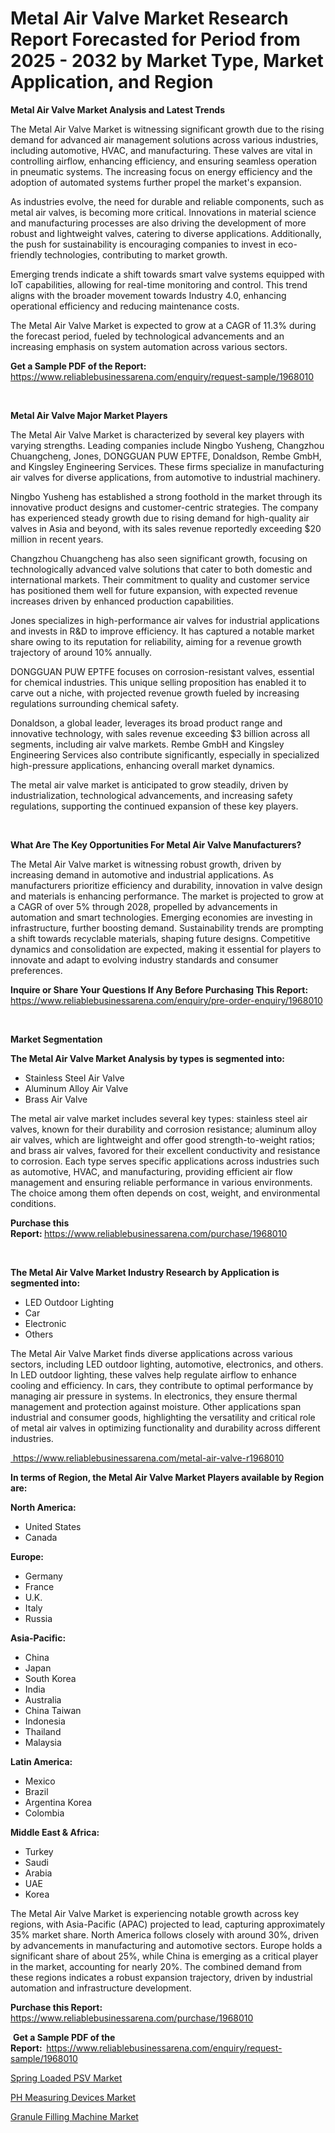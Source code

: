 <p><h1>Metal Air Valve Market Research Report Forecasted for Period from 2025 -  2032 by Market Type, Market Application, and Region</h1></p><p><strong>Metal Air Valve Market Analysis and Latest Trends</strong></p>
<p><p>The Metal Air Valve Market is witnessing significant growth due to the rising demand for advanced air management solutions across various industries, including automotive, HVAC, and manufacturing. These valves are vital in controlling airflow, enhancing efficiency, and ensuring seamless operation in pneumatic systems. The increasing focus on energy efficiency and the adoption of automated systems further propel the market's expansion.</p><p>As industries evolve, the need for durable and reliable components, such as metal air valves, is becoming more critical. Innovations in material science and manufacturing processes are also driving the development of more robust and lightweight valves, catering to diverse applications. Additionally, the push for sustainability is encouraging companies to invest in eco-friendly technologies, contributing to market growth.</p><p>Emerging trends indicate a shift towards smart valve systems equipped with IoT capabilities, allowing for real-time monitoring and control. This trend aligns with the broader movement towards Industry 4.0, enhancing operational efficiency and reducing maintenance costs.</p><p>The Metal Air Valve Market is expected to grow at a CAGR of 11.3% during the forecast period, fueled by technological advancements and an increasing emphasis on system automation across various sectors.</p></p>
<p><strong>Get a Sample PDF of the Report:&nbsp;</strong> <a href="https://www.reliablebusinessarena.com/enquiry/request-sample/1968010?utm_campaign=1891&utm_medium=2&utm_source=Github&utm_content=ia&utm_term=08042025&utm_id=metal-air-valve">https://www.reliablebusinessarena.com/enquiry/request-sample/1968010</a></p>
<p>&nbsp;</p>
<p><strong>Metal Air Valve Major Market Players</strong></p>
<p><p>The Metal Air Valve Market is characterized by several key players with varying strengths. Leading companies include Ningbo Yusheng, Changzhou Chuangcheng, Jones, DONGGUAN PUW EPTFE, Donaldson, Rembe GmbH, and Kingsley Engineering Services. These firms specialize in manufacturing air valves for diverse applications, from automotive to industrial machinery.</p><p>Ningbo Yusheng has established a strong foothold in the market through its innovative product designs and customer-centric strategies. The company has experienced steady growth due to rising demand for high-quality air valves in Asia and beyond, with its sales revenue reportedly exceeding $20 million in recent years. </p><p>Changzhou Chuangcheng has also seen significant growth, focusing on technologically advanced valve solutions that cater to both domestic and international markets. Their commitment to quality and customer service has positioned them well for future expansion, with expected revenue increases driven by enhanced production capabilities.</p><p>Jones specializes in high-performance air valves for industrial applications and invests in R&D to improve efficiency. It has captured a notable market share owing to its reputation for reliability, aiming for a revenue growth trajectory of around 10% annually.</p><p>DONGGUAN PUW EPTFE focuses on corrosion-resistant valves, essential for chemical industries. This unique selling proposition has enabled it to carve out a niche, with projected revenue growth fueled by increasing regulations surrounding chemical safety.</p><p>Donaldson, a global leader, leverages its broad product range and innovative technology, with sales revenue exceeding $3 billion across all segments, including air valve markets. Rembe GmbH and Kingsley Engineering Services also contribute significantly, especially in specialized high-pressure applications, enhancing overall market dynamics. </p><p>The metal air valve market is anticipated to grow steadily, driven by industrialization, technological advancements, and increasing safety regulations, supporting the continued expansion of these key players.</p></p>
<p>&nbsp;</p>
<p><strong>What Are The Key Opportunities For Metal Air Valve Manufacturers?</strong></p>
<p><p>The Metal Air Valve market is witnessing robust growth, driven by increasing demand in automotive and industrial applications. As manufacturers prioritize efficiency and durability, innovation in valve design and materials is enhancing performance. The market is projected to grow at a CAGR of over 5% through 2028, propelled by advancements in automation and smart technologies. Emerging economies are investing in infrastructure, further boosting demand. Sustainability trends are prompting a shift towards recyclable materials, shaping future designs. Competitive dynamics and consolidation are expected, making it essential for players to innovate and adapt to evolving industry standards and consumer preferences.</p></p>
<p><strong>Inquire or Share Your Questions If Any Before Purchasing This Report:</strong> <a href="https://www.reliablebusinessarena.com/enquiry/pre-order-enquiry/1968010?utm_campaign=1891&utm_medium=2&utm_source=Github&utm_content=ia&utm_term=08042025&utm_id=metal-air-valve">https://www.reliablebusinessarena.com/enquiry/pre-order-enquiry/1968010</a></p>
<p>&nbsp;</p>
<p><strong>Market Segmentation</strong></p>
<p><strong>The Metal Air Valve Market Analysis by types is segmented into:</strong></p>
<p><ul><li>Stainless Steel Air Valve</li><li>Aluminum Alloy Air Valve</li><li>Brass Air Valve</li></ul></p>
<p><p>The metal air valve market includes several key types: stainless steel air valves, known for their durability and corrosion resistance; aluminum alloy air valves, which are lightweight and offer good strength-to-weight ratios; and brass air valves, favored for their excellent conductivity and resistance to corrosion. Each type serves specific applications across industries such as automotive, HVAC, and manufacturing, providing efficient air flow management and ensuring reliable performance in various environments. The choice among them often depends on cost, weight, and environmental conditions.</p></p>
<p><strong>Purchase this Report:&nbsp;</strong><a href="https://www.reliablebusinessarena.com/purchase/1968010?utm_campaign=1891&utm_medium=2&utm_source=Github&utm_content=ia&utm_term=08042025&utm_id=metal-air-valve">https://www.reliablebusinessarena.com/purchase/1968010</a></p>
<p>&nbsp;</p>
<p><strong>The Metal Air Valve Market Industry Research by Application is segmented into:</strong></p>
<p><ul><li>LED Outdoor Lighting</li><li>Car</li><li>Electronic</li><li>Others</li></ul></p>
<p><p>The Metal Air Valve Market finds diverse applications across various sectors, including LED outdoor lighting, automotive, electronics, and others. In LED outdoor lighting, these valves help regulate airflow to enhance cooling and efficiency. In cars, they contribute to optimal performance by managing air pressure in systems. In electronics, they ensure thermal management and protection against moisture. Other applications span industrial and consumer goods, highlighting the versatility and critical role of metal air valves in optimizing functionality and durability across different industries.</p></p>
<p><a href="https://www.reliablebusinessarena.com/metal-air-valve-r1968010?utm_campaign=1891&utm_medium=2&utm_source=Github&utm_content=ia&utm_term=08042025&utm_id=metal-air-valve">&nbsp;https://www.reliablebusinessarena.com/metal-air-valve-r1968010</a></p>
<p><strong>In terms of Region, the Metal Air Valve Market Players available by Region are:</strong></p>
<p>
    <p> <strong> North America: </strong>
        <ul>
            <li>United States</li>
            <li>Canada</li>
        </ul>
        </p> 
    <p> <strong> Europe: </strong>
        <ul>
            <li>Germany</li>
            <li>France</li>
            <li>U.K.</li>
            <li>Italy</li>
            <li>Russia</li>
        </ul>
        </p> 
    <p> <strong> Asia-Pacific: </strong>
        <ul>
            <li>China</li>
            <li>Japan</li>
            <li>South Korea</li>
            <li>India</li>
            <li>Australia</li>
            <li>China Taiwan</li>
            <li>Indonesia</li>
            <li>Thailand</li>
            <li>Malaysia</li>
        </ul>
        </p> 
    <p> <strong> Latin America: </strong>
        <ul>
            <li>Mexico</li>
            <li>Brazil</li>
            <li>Argentina Korea</li>
            <li>Colombia</li>
        </ul>
        </p> 
    <p> <strong> Middle East & Africa: </strong>
        <ul>
            <li>Turkey</li>
            <li>Saudi</li>
            <li>Arabia</li>
            <li>UAE</li>
            <li>Korea</li>
        </ul>
    </p>
    </p>
<p><p>The Metal Air Valve Market is experiencing notable growth across key regions, with Asia-Pacific (APAC) projected to lead, capturing approximately 35% market share. North America follows closely with around 30%, driven by advancements in manufacturing and automotive sectors. Europe holds a significant share of about 25%, while China is emerging as a critical player in the market, accounting for nearly 20%. The combined demand from these regions indicates a robust expansion trajectory, driven by industrial automation and infrastructure development.</p></p>
<p><strong>Purchase this Report: </strong><a href="https://www.reliablebusinessarena.com/purchase/1968010?utm_campaign=1891&utm_medium=2&utm_source=Github&utm_content=ia&utm_term=08042025&utm_id=metal-air-valve">https://www.reliablebusinessarena.com/purchase/1968010</a></p>
<p>&nbsp;<strong>Get a Sample PDF of the Report:&nbsp;&nbsp;</strong><a href="https://www.reliablebusinessarena.com/enquiry/request-sample/1968010?utm_campaign=1891&utm_medium=2&utm_source=Github&utm_content=ia&utm_term=08042025&utm_id=metal-air-valve">https://www.reliablebusinessarena.com/enquiry/request-sample/1968010</a></p>
<p><strong></strong></p>
<p><p><a href="https://github.com/Krish2023na/Market-Research-Report-List-7/blob/main/spring-loaded-psv-market.md?utm_campaign=1891&utm_medium=2&utm_source=Github&utm_content=ia&utm_term=08042025&utm_id=metal-air-valve">Spring Loaded PSV Market</a></p><p><a href="https://github.com/RickHolmes3/Market-Research-Report-List-7/blob/main/ph-measuring-devices-market.md?utm_campaign=1891&utm_medium=2&utm_source=Github&utm_content=ia&utm_term=08042025&utm_id=metal-air-valve">PH Measuring Devices Market</a></p><p><a href="https://github.com/aarenlazosw3/Market-Research-Report-List-1/blob/main/granule-filling-machine-market.md?utm_campaign=1891&utm_medium=2&utm_source=Github&utm_content=ia&utm_term=08042025&utm_id=metal-air-valve">Granule Filling Machine Market</a></p></p>